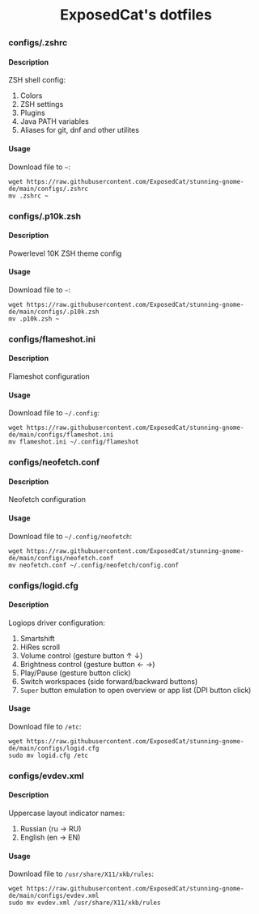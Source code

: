 <h1 align="center">
  <p>ExposedCat's dotfiles</p>
</h1>

### configs/.zshrc
#### Description
ZSH shell config:
1. Colors
2. ZSH settings
3. Plugins
4. Java PATH variables
5. Aliases for git, dnf and other utilites
#### Usage
Download file to `~`:  
```
wget https://raw.githubusercontent.com/ExposedCat/stunning-gnome-de/main/configs/.zshrc 
mv .zshrc ~
```

### configs/.p10k.zsh
#### Description
Powerlevel 10K ZSH theme config
#### Usage
Download file to `~`:  
```
wget https://raw.githubusercontent.com/ExposedCat/stunning-gnome-de/main/configs/.p10k.zsh
mv .p10k.zsh ~
```

### configs/flameshot.ini
#### Description
Flameshot configuration
#### Usage
Download file to `~/.config`:  
```
wget https://raw.githubusercontent.com/ExposedCat/stunning-gnome-de/main/configs/flameshot.ini
mv flameshot.ini ~/.config/flameshot
```

### configs/neofetch.conf
#### Description
Neofetch configuration
#### Usage
Download file to `~/.config/neofetch`:  
```
wget https://raw.githubusercontent.com/ExposedCat/stunning-gnome-de/main/configs/neofetch.conf
mv neofetch.conf ~/.config/neofetch/config.conf
```

### configs/logid.cfg
#### Description
Logiops driver configuration:
1. Smartshift
2. HiRes scroll
3. Volume control (gesture button ↑ ↓)
4. Brightness control (gesture button ← →)
5. Play/Pause (gesture button click)
6. Switch workspaces (side forward/backward buttons)
7. `Super` button emulation to open overview or app list (DPI button click)
#### Usage
Download file to `/etc`:  
```
wget https://raw.githubusercontent.com/ExposedCat/stunning-gnome-de/main/configs/logid.cfg
sudo mv logid.cfg /etc
```

### configs/evdev.xml
#### Description
Uppercase layout indicator names:
1. Russian (ru → RU)
2. English (en → EN)
#### Usage
Download file to `/usr/share/X11/xkb/rules`:  
```
wget https://raw.githubusercontent.com/ExposedCat/stunning-gnome-de/main/configs/evdev.xml
sudo mv evdev.xml /usr/share/X11/xkb/rules
```